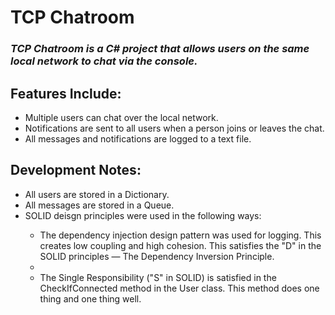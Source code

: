 <h1>TCP Chatroom</h1>
<h3><em>TCP Chatroom is a C# project that allows users on the same local network to chat via the console.</em></h3>
<h2>Features Include:</h2>
<ul>
<li>Multiple users can chat over the local network.</li>
<li>Notifications are sent to all users when a person joins or leaves the chat.</li>
<li>All messages and notifications are logged to a text file.</li>
</ul>
<h2>Development Notes:</h2>
<ul>
<li>All users are stored in a Dictionary.</li>
<li>All messages are stored in a Queue.</li>
<li>SOLID deisgn principles were used in the following ways:</li>
<ul>
<li>The dependency injection design pattern was used for logging. This creates low coupling and high cohesion. This satisfies the "D" in the SOLID principles &mdash; The Dependency Inversion Principle.<li>
<li>The Single Responsibility ("S" in SOLID) is satisfied in the CheckIfConnected method in the User class. This method does one thing and one thing well.</li>
</ul>
</ul>